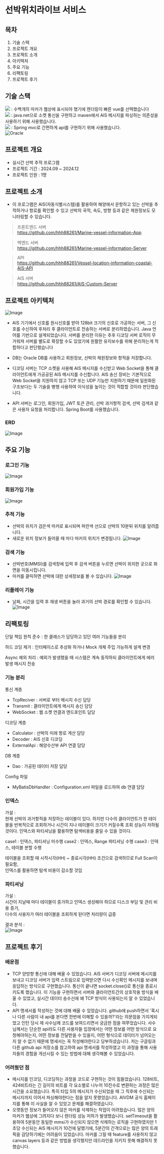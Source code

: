 # 선박위치라이브 서비스  

## 목차
1. 기술 스택    
2. 프로젝트 개요    
3. 프로젝트 소개  
4. 아키텍처   
5. 주요 기능   
6. 리팩토링  
7. 프로젝트 후기  

## 기술 스택
<img src="https://img.shields.io/badge/vue.js-41B883?style=for-the-badge&logo=vue.js&logoColor=white"> : 수백개의 마커가 웹상에 표시되야 했기에 렌더링이 빠른 vue를 선택했습니다  
<img src="https://img.shields.io/badge/java-007396?style=for-the-badge&logo=OpenJDK&logoColor=white"> : java.net으로 소켓 통신을 구현하고 maven에서 AIS 메시지를 파싱하는 의존성을 사용하기 위해 사용했습니다.  
<img src="https://img.shields.io/badge/springboot-6DB33F?style=for-the-badge&logo=springboot&logoColor=white"> : Spring mvc로 간편하게 api를 구현하기 위해 사용했습니다.  
![Oracle](https://img.shields.io/badge/Oracle-F80000?style=for-the-badge&logo=oracle&logoColor=white)  

## 프로젝트 개요
- 실시간 선박 추적 프로그램
- 프로젝트 기간 : 2024.09 ~ 2024.12
- 프로젝트 인원 : 1명

## 프로젝트 소개
- 이 프로그램은 AIS(자동식별시스템)를 활용하여 해양에서 운항하고 있는 선박을 추적하거나 항로를 확인할 수 있고 선박의 국적, 속도, 방향 등과 같은 제원정보도 모니터링할 수 있습니다.

> 프론트엔드 서버     
https://github.com/hhh88261/Marine-vessel-information-App

> 백엔드 서버    
https://github.com/hhh88261/Marine-vessel-information-Server

> API    
https://github.com/hhh88261/Vessel-location-information-coastal-AIS-API

> AIS 서버    
https://github.com/hhh88261/AIS-Custom-Server

## 프로젝트 아키텍처
![Image](https://github.com/user-attachments/assets/9a21127b-2a39-4f6c-b945-d9cda011596c)

- AIS 기기에서 신호를 원시신호를 받아 128bit 크기의 신호로 가공하는 서버, 그 신호를 수신하여 후처리 후 클라이언트로 전송하는 서버로 분리하였습니다. Java 언어를 기반으로 설계되었습니다.
서버를 분리한 이유는 추후 디코딩 서버 로직이 무거워져 서버를 별도로 확장할 수도 있었기에 원활한 유지보수를 위해 분리하는게 적합하다고 판단했습니다

- DB는 Oracle DB를 사용하고 회원정보, 선박의 제원정보와 항적을 저장합니다.

- 디코딩 서버는 TCP 소켓을 사용해 AIS 메시지를 수신받고 Web Socket을 통해 클라이언트에게 가공공된 AIS 메시지를 수신합니다. AIS 송신 장비는 기본적으로 Web Socket을 지원하지 않고 TCP 또는 UDP 기능만 
지원하기 때문에 일원화된 구조보다는 두 기술을 병행 사용하여 이식성을 높이는 것이 적합할 것이라 판단했습니다.

- API 서버는 로그인, 회원가입, JWT 토큰 관리, 선박 과거항적 검색, 선박 검색과 같은 사용자 요청을 처리합니다. Spring Boot를 사용했습니다.


### ERD
![Image](https://github.com/user-attachments/assets/0eb312bf-c9cd-45cb-acd3-949be7af0a5a)

## 주요 기능

### 로그인 기능
![Image](https://github.com/user-attachments/assets/d79a5ca1-fc32-4937-83b2-43c8aa646326)

### 회원가입 기능
![Image](https://github.com/user-attachments/assets/49d80740-ea2c-4063-ae49-8d45cba005d1)

### 추적 기능
- 선박의 위치가 검은색 마커로 표시되며 파란색 선으로 선박의 10분뒤 위치를 알려줍니다.
- 새로운 위치 정보가 들어올 때 마다 마커의 위치가 변경됩니다.
![Image](https://github.com/user-attachments/assets/088d9dbf-1b16-4827-9f1d-6a69e13e3a95)

### 검색 기능
- 선박번호(MMSI)를 검색창에 입력 후 검색 버튼을 누르면 선박이 위치한 곳으로 화면을 이동시킵니다.
- 마커를 클릭하면 선박에 대한 상세정보를 볼 수 있습니다.
![Image](https://github.com/user-attachments/assets/186752a2-506e-426f-8f8b-899772e7682d)

### 리플레이 기능
- 날짜, 시간을 입력 후 재생 버튼을 눌러 과거의 선박 경로를 확인할 수 있습니다.
![Image](https://github.com/user-attachments/assets/03120119-992e-4074-a9aa-b8ab4cfb21a1)


## 리팩토링

단일 책임 원칙 준수 : 한 클래스가 담당하고 있던 여러 기능들을 분리

하드 코딩 제거 : 인터페이스로 추상화 하거나 Mock 개체 주입 가능하게 설계 변경

Async 예외 처리 : 예외가 발생했을 때 시스템은 계속 동작하되 클라이언트에게 에러 발생 메시지 전송

### 기능 분리

통신 계층   
- TcpReciver : 서버로 부터 메시지 수신 담당
- Transmit : 클라이언트에게 메시지 송신 담당
- WebSocket : 웹 소켓 연결과 엔드포인트 담당

디코딩 계층
- Calculator : 선박의 미래 항로 계산 담당
- Decoder : AIS 신호 디코딩
- ExternalApi : 해양수산부 API 연결 담당

DB 계층
- Dao : 가공된 데이터 저장 담당

Config 파일
- MyBatisDbHandler : Configuration.xml 파일을 로드하여 db 연결 담당

### 인덱스  
가설 :   
현재 선박의 과거항적을 저장하는 테이블이 있다. 
하지만 다수의 클라이언트가 한 테이블을 반복적으로 조회하거나 시간이 지나 테이블이 크기가 커질수록 조회 성능이 저하될 것이다. 
인덱스와 파티셔닝을 활용하면 탐색비용을 줄일 수 있을 것이다.

case1 : 인덱스, 파티셔닝 미수행
case2 : 인덱스, Range 파티셔닝 수행
case3 : 인덱스, 테이블 분할 수행

테이블을 조회할 때 시작시각(HH) ~ 종료시각(HH) 조건으로 검색하므로 Full Scan이 필요함,  
인덱스를 활용하면 탐색 비용이 감소할 것임

### 파티셔닝  
가설 :  
시간이 지날때 마다 테이블이 증가하고 인덱스 생성해야 하므로 디스크 부담 및 관리 비용 증가,   
다수의 사용자가 여러 테이블을 조회하게 된다면 처리량이 급증

결과 분석 :  
![Image](https://github.com/user-attachments/assets/e300a9b1-f986-4a26-bfc0-e8c2c1fc3f50)


## 프로젝트 후기

### 배운점
- TCP 양방향 통신에 대해 배울 수 있었습니다. AIS 서버가 디코딩 서버에 메시지를 보내고 디코딩 서버가 입력 스트림으로 입력받으면 다시 수신확인 메시지를 보내며 응답하는 방식으로 구현했습니다. 통신이 끝나면 socket.close()로 통신을 종료시키도록 했습니다. 이 기능을 구현하면서 서버와 클라이언트간의 상호작용 방식을 배울 수 있었고, 실시간 데이터 송수신에 왜 TCP 방식이 사용되는지 알 수 있었습니다.
- API 명세서를 작성하는 것에 대해 배울 수 있었습니다. github에 push하면서 '혹시나 다른 사람이 내 api를 본다면 한번에 이해할 수 있을까?'라는 의문점을 가지게되었고 인턴 당시 제 사수님께 코드를 보여드리면서 궁금한 점을 여쭈었습니다. 사수님께서는 단순한 api라도 다른 사용자들 입장에서는 어떤 정보를 어떤 방식으로 요청해야하는지, 어떤 정보를 전달받을 수 있을지, 어떤 형식으로 데이터가 넘어오는지 알 수 없기 때문에 명세서는 꼭 작성해야한다고 당부하셨습니다. 저는 구글링과 다른 github api 저장소를 참고하여 api 명세서를 작성하였고 이 과정을 통해 사용자들의 경험을 개선시킬 수 있는 방법에 대해 생각해볼 수 있었습니다.

### 어려웠던 점
- 메시지를 인코딩, 디코딩하는 과정을 코드로 구현하는 것이 힘들었습니다. 128비트, 424비트라는 긴 길이의 비트를 각 요소별로 나누어 10진수로 변환하는 과정은 많은 시간을 소요했습니다. 특히 타입 5의 메시지가 수신되었을 때 그 직후에 수신되는 메시지까지
이어서 파싱해야한다는 점을 알지 못했었습니다. AIVDM 공식 홈페이지를 통해 이 사실을 알 수 있었고 문제를 해결하였습니다. 
- 오랫동안 정보가 들어오지 않은 마커를 삭제하는 작업이 어려웠습니다. 많은 양의 마커가 웹상에 그려지다 보니 렌더링 성능 저하가 발생했습니다. setTimeout을 활용하여 5분동안 동일한 mmsi가 수신되지 않으면 삭제하는 로직을 구현하였지만
1초당 수신되는 AIS 메시지가 10건에 달했기에, 5분간의 간격으로는 많은 양의 트래픽을 감당하기에는 어려움이 있었습니다. 마커를 그릴 때 feature를 사용하지 않고 canvas layers 등과 같은 방법을 생각했지만 데드라인을 지키지 못해 해결하지 못했습니다. 



